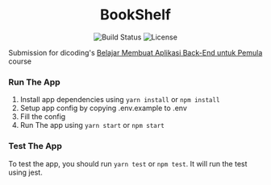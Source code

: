 <h1 align="center">BookShelf</h1>

<p align="center">
  <img src="https://travis-ci.com/ardafirdausr/dicoding-BMABEUP-bookshelf.svg?branch=main" alt="Build Status">    
  <img src="https://img.shields.io/badge/License-MIT-yellow.svg" alt="License">
</p>

Submission for dicoding's [Belajar Membuat Aplikasi Back-End untuk Pemula](https://www.dicoding.com/academies/261) course

### Run The App
1. Install app dependencies using `yarn install` or `npm install`
2. Setup app config by copying .env.example to .env
3. Fill the config
4. Run The app using `yarn start` or `npm start`
### Test The App
To test the app, you should run `yarn test` or `npm test`. It will run the test using jest.
